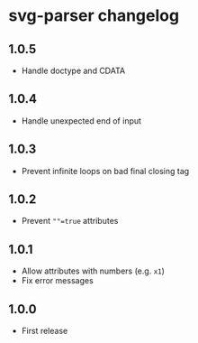 # svg-parser changelog

## 1.0.5

* Handle doctype and CDATA

## 1.0.4

* Handle unexpected end of input

## 1.0.3

* Prevent infinite loops on bad final closing tag

## 1.0.2

* Prevent `""=true` attributes

## 1.0.1

* Allow attributes with numbers (e.g. `x1`)
* Fix error messages

## 1.0.0

* First release
